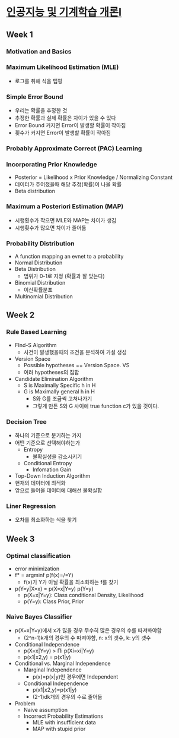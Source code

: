 # [인공지능 및 기계학습 개론Ⅰ](https://kaist.edwith.org/machinelearning1_17#)

##  Week 1

### Motivation and Basics

### Maximum Likelihood Estimation (MLE)

- 로그를 취해 식을 맵핑

### Simple Error Bound

- 우리는 확률을 추정한 것
- 추정한 확률과 실제 확률은 차이가 있을 수 있다
- Error Bound 커지면 Error이 발생할 확률이 작아짐
- 횟수가 커지면 Error이 발생할 확률이 작아짐

### Probably Approximate Correct (PAC) Learning

### Incorporating Prior Knowledge

- Posterior = Likelihood x Prior Knowledge / Normalizing Constant
- 데이터가 주어졌을때 해당 추정(확률)이 나올 확률
- Beta distribution

### Maximum a Posteriori Estimation (MAP)

- 시행횟수가 작으면 MLE와 MAP는 차이가 생김
- 시행횟수가 많으면 차이가 줄어듦

### Probability Distribution

- A function mapping an evnet to a probability
- Normal Distribution
- Beta Distribution
  - 범위가 0-1로 지정 (확률과 잘 맞는다)
- Binomial Distribution
  - 이산확률분포
- Multinomial Distribution

## Week 2

### Rule Based Learning

- FInd-S Algorithm
  - 사건이 발생했을때의 조건을 분석하여 가설 생성
- Version Space
  - Possible hypotheses == Version Space. VS
  - 여러 hypotheses의 집합
- Candidate Elimination Algorithm
  - S is Maximally Specific h in H
  - G is Maximally general h in H
    - S와 G를 조금씩 고쳐나가기
    - 그렇게 만든 S와 G 사이에 true function c가 있을 것이다.

### Decision Tree

- 하나의 기준으로 분기하는 가지
- 어떤 기준으로 선택해야하는가
  - Entropy
    - 불확실성을 감소시키기
  - Conditional Entropy
    - Infomation Gain
- Top-Down Induction Algorithm
- 현재의 데이터에 최적화
- 앞으로 들어올 데이터에 대해선 불확실함

### Liner Regression

- 오차를 최소화하는 식을 찾기

## Week 3

### Optimal classification 

- error minimization
- f* = argminf p(f(x)=/=Y)
  - f(x)가 Y가 아닐 확률을 최소화하는 f를 찾기
- p(Y=y|X=x) = p(X=x|Y=y) p(Y=y)
  - p(X=x|Y=y): Class conditional Density, Likelihood
  - p(Y=y): Class Prior, Prior

### Naive Bayes Classifier

- p(X=x|Y=y)에서 x가 많을 경우 무수히 많은 경우의 수를 따져봐야함
  - (2^n-1)k개의 경우의 수 따져야함, n: x의 갯수, k: y의 갯수
- Conditional Independence
  - p(X=x|Y=y) > Πi p(Xi=xi|Y=y)
  - p(x1|x2,y) = p(x1|y)
- Conditional vs. Marginal Independence
  - Marginal Independence
    - p(x)=p(x|y)인 경우에면 Independent
  - Conditional Independence
    - p(x1|x2,y)=p(x1|y)
    - (2-1)dk개의 경우의 수로 줄어듦
- Problem
  - Naive assumption
  - Incorrect Probability Estimations
    - MLE with insufficient data
    - MAP with stupid prior

